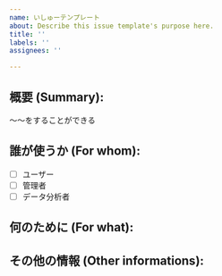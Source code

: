 ```yaml
---
name: いしゅーテンプレート
about: Describe this issue template's purpose here.
title: ''
labels: ''
assignees: ''

---
```


<!-- New epic format -->
## 概要 (Summary):
〜〜をすることができる
## 誰が使うか (For whom):
- [ ] ユーザー
- [ ] 管理者
- [ ] データ分析者

## 何のために (For what):

## その他の情報 (Other informations):
